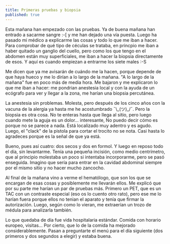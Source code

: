 ```yaml
---
title: Primeras pruebas y biopsia
published: true
---
```


Esta mañana han empezado con las pruebas. Ya de buena mañana han entrado a sacarme sangre :-[ y me han dejado una vía puesta. Luego ha pasado mi médico a explicarme las cosas y todo lo que me iban a hacer. Para comprobar de qué tipo de céculas se trataba, en princpio me iban a haber quitado un ganglio del cuello, pero como los que tengo en el abdomen están muy superficiales, me iban a hacer la biopsia directamente de esos. Y aquí es cuando empiezan a entrarme los siete males :-S

Me dicen que ya me avisarán de cuándo me la hacen, porque depende de que haya hueco y me lo dirían a lo largo de la mañana. "A lo largo de la mañana" fue en poco más de media hora. Me bajaron y me explicaron lo que me iban a hacer: me pondrian anestesia local y con la ayuda de un ecógrafo para ver y llegar a la zona, me harían una biopsia percutánea.

La anestesia sin problemas. Molesta, pero después de los cinco años con la vacuna de la alergia ya hasta me he acostumbrado ¯\\_(ツ)\_/¯. Pero la biopsia es otra cosa. No te enteras hasta que llega al sitio, pero luego cuando mete la aguja es un dolor... interesante, No puedo decir cómo es porque no se parece a nada. Está localizado muy adentro y es agudo. Luego, el "clack" de la pistola para cortar el trocito no se nota. Casi hasta lo agradeces porque es la señal de que ya está.

Bueno, pues así cuatro: dos secos y dos en formol. Y luego en reposo todo el día, sin levantarme. Tenía una pequeña incisión, como medio centrímetro, que al principio molestaba un poco si intentaba incorporarme, pero se pasó enseguida. Imagino que sería para entrar en la cavidad abdominal siempre por el mismo sitio y no hacer mucho zancocho.

Al final de la mañana vino a verme el hematólogo, que son los que se encargan de esas cosas y posiblemente me llevarán ellos. Me explicó que por su parte me harían un par de pruebas más. Primero un PET, que es un TAC con un contraste especial (eso os lo cuento otro rato), pero ese me lo harían fuera porque ellos no tenian el aparato y tenía que firmar la autorización. Luego, según como lo vieran, me extraerían un trozo de médula para analizarla también.

Lo que quedaba de día fue vida hospitalaria estándar. Comida con horario europeo, visitas... Por cierto, que lo de la comida ha mejorado considerablemente. Pasan a preguntarte el menú para el día siguiente (dos primeros y dos segundos a elegir) y estaba buena.  

